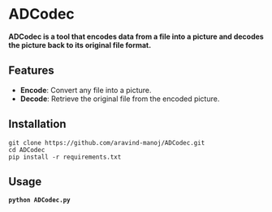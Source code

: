 # ADCodec

**ADCodec is a tool that encodes data from a file into a picture and decodes the picture back to its original file format.**

## Features

- **Encode**: Convert any file into a picture.
- **Decode**: Retrieve the original file from the encoded picture.

## Installation

```
git clone https://github.com/aravind-manoj/ADCodec.git
cd ADCodec
pip install -r requirements.txt
```

## Usage

**`python ADCodec.py`**
